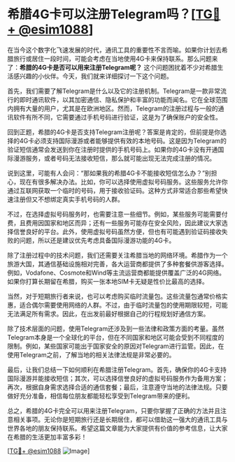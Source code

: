 # 希腊4G卡可以注册Telegram吗？[[TG💪+ @esim1088](https://t.me/s/esim1088)]

在当今这个数字化飞速发展的时代，通讯工具的重要性不言而喻。如果你计划去希腊旅行或居住一段时间，可能会考虑在当地使用4G卡来保持联系。那么问题来了：**希腊的4G卡是否可以用来注册Telegram呢？** 这个问题困扰着不少对希腊生活感兴趣的小伙伴。今天，我们就来详细探讨一下这个问题。

首先，我们需要了解Telegram是什么以及它的注册机制。Telegram是一款非常流行的即时通讯软件，以其加密通信、隐私保护和丰富的功能而闻名。它在全球范围内拥有大量的用户，尤其是在欧洲地区。然而，Telegram的注册过程与一般的通讯软件有所不同，它需要通过手机号码进行验证，这是为了确保账户的安全性。

回到正题，希腊的4G卡是否支持Telegram注册呢？答案是肯定的，但前提是你选择的4G卡必须支持国际漫游或者能够提供有效的本地号码。这是因为Telegram的验证短信通常会发送到你在注册时提供的手机号码上。如果你的4G卡没有开通国际漫游服务，或者号码无法接收短信，那么就可能出现无法完成注册的情况。

说到这里，可能有人会问：“那如果我的希腊4G卡不能接收短信怎么办？”别担心，现在有很多解决办法。比如，你可以选择使用虚拟号码服务。这些服务允许你通过互联网获取一个临时的号码，用于接收验证码。这种方式非常适合那些希望快速注册但又不想绑定真实手机号码的人群。

不过，在选择虚拟号码服务时，也需要注意一些细节。例如，某些服务可能需要付费，且费用因国家和地区而异；还有一些服务可能存在安全风险，因此建议大家选择信誉良好的平台。此外，使用虚拟号码虽然方便，但也有可能遇到验证码接收失败的问题，所以还是建议优先考虑具备国际漫游功能的4G卡。

除了注册过程中的技术问题，我们还需要关注希腊当地的网络环境。希腊作为一个旅游大国，其通信基础设施相对完善，各大运营商都提供了多种套餐供游客选择。例如，Vodafone、Cosmote和Wind等主流运营商都能提供覆盖广泛的4G网络。如果你打算长期留在希腊，购买一张本地SIM卡无疑是性价比最高的选择。

当然，对于短期旅行者来说，也可以考虑购买临时流量包。这些流量包通常价格实惠，适合偶尔需要使用网络的人群。不过，由于临时流量包的使用期限较短，可能无法满足所有需求。因此，在出发前最好根据自己的行程规划好通信方案。

除了技术层面的问题，使用Telegram还涉及到一些法律和政策方面的考量。虽然Telegram本身是一个全球化的平台，但在不同国家和地区可能会受到不同程度的限制。例如，某些国家可能出于国家安全的原因对Telegram进行监管。因此，在使用Telegram之前，了解当地的相关法律法规是非常必要的。

最后，让我们总结一下如何顺利在希腊注册Telegram。首先，确保你的4G卡支持国际漫游并能接收短信；其次，可以选择信誉良好的虚拟号码服务作为备用方案；再次，根据自身需求选择合适的通信套餐；最后，注意遵守当地的法律法规。只要做好充分准备，相信每位朋友都能轻松享受到Telegram带来的便利。

总之，希腊的4G卡完全可以用来注册Telegram，只要你掌握了正确的方法并且注意相关事项。无论你是短期旅行还是长期居住，都可以借助这一强大的通讯工具与世界各地的朋友保持联系。希望这篇文章能为大家提供有价值的参考信息，让大家在希腊的生活更加丰富多彩！

[[TG💪+ @esim1088](https://t.me/s/esim1088) ![Image](https://i.postimg.cc/4NQfJmqS/Snipaste-2025-05-13-00-14-12.png)]
